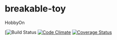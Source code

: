 # breakable-toy
HobbyOn


[![Build Status](https://codeship.com/projects/uohP7J8ymifHdkZ1BhMeEDLlkiE2gOhVv/status?branch=master)
[![Code Climate](https://codeclimate.com/github/jsc215/breakable-toy/badges/gpa.svg)](https://codeclimate.com/github/jsc215/breakable-toy)
[![Coverage Status](https://coveralls.io/repos/github/jsc215/breakable-toy/badge.svg?branch=master)](https://coveralls.io/github/jsc215/breakable-toy?branch=master)
